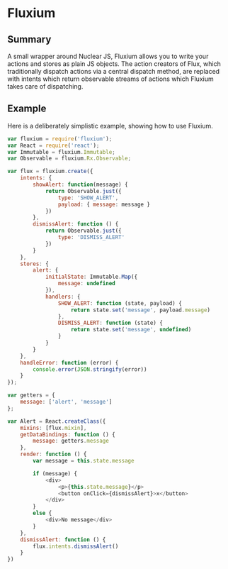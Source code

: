 Fluxium
=======

Summary
-------

A small wrapper around Nuclear JS, Fluxium allows you to write your actions and stores as plain JS objects. The action creators of Flux, which traditionally dispatch actions via a central dispatch method, are replaced with intents which return observable streams of actions which Fluxium takes care of dispatching.

Example
-------

Here is a deliberately simplistic example, showing how to use Fluxium.

```js
var fluxium = require('fluxium');
var React = require('react');
var Immutable = fluxium.Immutable;
var Observable = fluxium.Rx.Observable;

var flux = fluxium.create({
	intents: {
		showAlert: function(message) {
			return Observable.just({
				type: 'SHOW_ALERT',
				payload: { message: message }
			})
		},
		dismissAlert: function () {
			return Observable.just({
				type: 'DISMISS_ALERT'
			})
		}
	},
	stores: {
		alert: {
			initialState: Immutable.Map({
				message: undefined
			}),
			handlers: {
				SHOW_ALERT: function (state, payload) {
					return state.set('message', payload.message)
				},
				DISMISS_ALERT: function (state) {
					return state.set('message', undefined)
				}
			}
		}
	},
	handleError: function (error) {
		console.error(JSON.stringify(error))
	}
});

var getters = {
	message: ['alert', 'message']
};

var Alert = React.createClass({
	mixins: [flux.mixin],
	getDataBindings: function () {
		message: getters.message
	},
	render: function () {
		var message = this.state.message

		if (message) {
			<div>
				<p>{this.state.message}</p>
				<button onClick={dismissAlert}>x</button>
			</div>
		}
		else {
			<div>No message</div>
		}
	},
	dismissAlert: function () {
		flux.intents.dismissAlert()
	}
})
```
